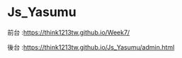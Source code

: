 # Js_Yasumu
前台 :https://think1213tw.github.io/Week7/

後台 :https://think1213tw.github.io/Js_Yasumu/admin.html

